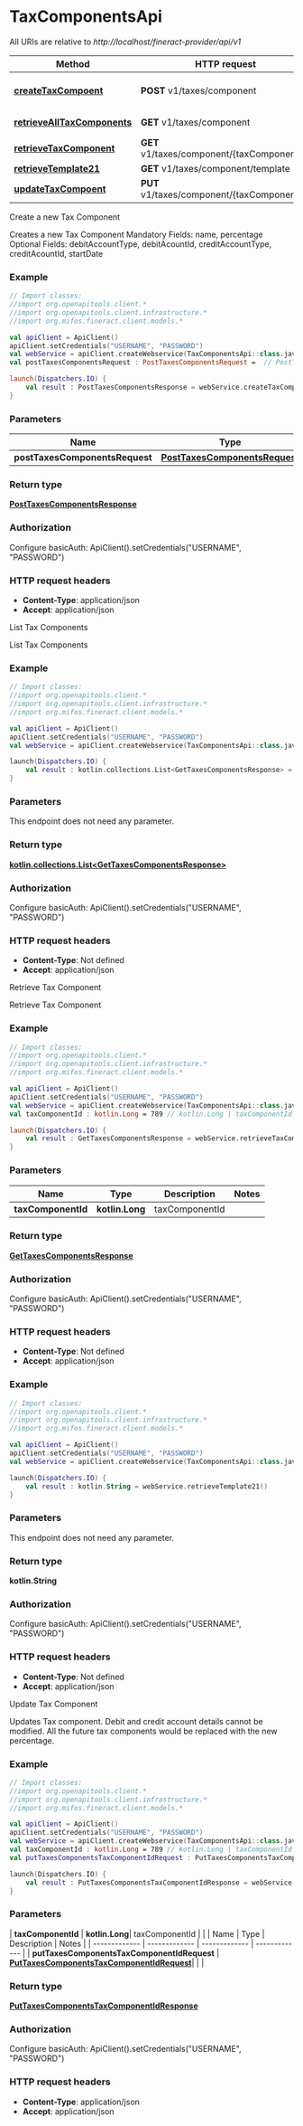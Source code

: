 # TaxComponentsApi

All URIs are relative to *http://localhost/fineract-provider/api/v1*

| Method | HTTP request | Description |
| ------------- | ------------- | ------------- |
| [**createTaxCompoent**](TaxComponentsApi.md#createTaxCompoent) | **POST** v1/taxes/component | Create a new Tax Component |
| [**retrieveAllTaxComponents**](TaxComponentsApi.md#retrieveAllTaxComponents) | **GET** v1/taxes/component | List Tax Components |
| [**retrieveTaxComponent**](TaxComponentsApi.md#retrieveTaxComponent) | **GET** v1/taxes/component/{taxComponentId} | Retrieve Tax Component |
| [**retrieveTemplate21**](TaxComponentsApi.md#retrieveTemplate21) | **GET** v1/taxes/component/template |  |
| [**updateTaxCompoent**](TaxComponentsApi.md#updateTaxCompoent) | **PUT** v1/taxes/component/{taxComponentId} | Update Tax Component |



Create a new Tax Component

Creates a new Tax Component  Mandatory Fields: name, percentage  Optional Fields: debitAccountType, debitAcountId, creditAccountType, creditAcountId, startDate

### Example
```kotlin
// Import classes:
//import org.openapitools.client.*
//import org.openapitools.client.infrastructure.*
//import org.mifos.fineract.client.models.*

val apiClient = ApiClient()
apiClient.setCredentials("USERNAME", "PASSWORD")
val webService = apiClient.createWebservice(TaxComponentsApi::class.java)
val postTaxesComponentsRequest : PostTaxesComponentsRequest =  // PostTaxesComponentsRequest | 

launch(Dispatchers.IO) {
    val result : PostTaxesComponentsResponse = webService.createTaxCompoent(postTaxesComponentsRequest)
}
```

### Parameters
| Name | Type | Description  | Notes |
| ------------- | ------------- | ------------- | ------------- |
| **postTaxesComponentsRequest** | [**PostTaxesComponentsRequest**](PostTaxesComponentsRequest.md)|  | |

### Return type

[**PostTaxesComponentsResponse**](PostTaxesComponentsResponse.md)

### Authorization


Configure basicAuth:
    ApiClient().setCredentials("USERNAME", "PASSWORD")

### HTTP request headers

 - **Content-Type**: application/json
 - **Accept**: application/json


List Tax Components

List Tax Components

### Example
```kotlin
// Import classes:
//import org.openapitools.client.*
//import org.openapitools.client.infrastructure.*
//import org.mifos.fineract.client.models.*

val apiClient = ApiClient()
apiClient.setCredentials("USERNAME", "PASSWORD")
val webService = apiClient.createWebservice(TaxComponentsApi::class.java)

launch(Dispatchers.IO) {
    val result : kotlin.collections.List<GetTaxesComponentsResponse> = webService.retrieveAllTaxComponents()
}
```

### Parameters
This endpoint does not need any parameter.

### Return type

[**kotlin.collections.List&lt;GetTaxesComponentsResponse&gt;**](GetTaxesComponentsResponse.md)

### Authorization


Configure basicAuth:
    ApiClient().setCredentials("USERNAME", "PASSWORD")

### HTTP request headers

 - **Content-Type**: Not defined
 - **Accept**: application/json


Retrieve Tax Component

Retrieve Tax Component

### Example
```kotlin
// Import classes:
//import org.openapitools.client.*
//import org.openapitools.client.infrastructure.*
//import org.mifos.fineract.client.models.*

val apiClient = ApiClient()
apiClient.setCredentials("USERNAME", "PASSWORD")
val webService = apiClient.createWebservice(TaxComponentsApi::class.java)
val taxComponentId : kotlin.Long = 789 // kotlin.Long | taxComponentId

launch(Dispatchers.IO) {
    val result : GetTaxesComponentsResponse = webService.retrieveTaxComponent(taxComponentId)
}
```

### Parameters
| Name | Type | Description  | Notes |
| ------------- | ------------- | ------------- | ------------- |
| **taxComponentId** | **kotlin.Long**| taxComponentId | |

### Return type

[**GetTaxesComponentsResponse**](GetTaxesComponentsResponse.md)

### Authorization


Configure basicAuth:
    ApiClient().setCredentials("USERNAME", "PASSWORD")

### HTTP request headers

 - **Content-Type**: Not defined
 - **Accept**: application/json




### Example
```kotlin
// Import classes:
//import org.openapitools.client.*
//import org.openapitools.client.infrastructure.*
//import org.mifos.fineract.client.models.*

val apiClient = ApiClient()
apiClient.setCredentials("USERNAME", "PASSWORD")
val webService = apiClient.createWebservice(TaxComponentsApi::class.java)

launch(Dispatchers.IO) {
    val result : kotlin.String = webService.retrieveTemplate21()
}
```

### Parameters
This endpoint does not need any parameter.

### Return type

**kotlin.String**

### Authorization


Configure basicAuth:
    ApiClient().setCredentials("USERNAME", "PASSWORD")

### HTTP request headers

 - **Content-Type**: Not defined
 - **Accept**: application/json


Update Tax Component

Updates Tax component. Debit and credit account details cannot be modified. All the future tax components would be replaced with the new percentage.

### Example
```kotlin
// Import classes:
//import org.openapitools.client.*
//import org.openapitools.client.infrastructure.*
//import org.mifos.fineract.client.models.*

val apiClient = ApiClient()
apiClient.setCredentials("USERNAME", "PASSWORD")
val webService = apiClient.createWebservice(TaxComponentsApi::class.java)
val taxComponentId : kotlin.Long = 789 // kotlin.Long | taxComponentId
val putTaxesComponentsTaxComponentIdRequest : PutTaxesComponentsTaxComponentIdRequest =  // PutTaxesComponentsTaxComponentIdRequest | 

launch(Dispatchers.IO) {
    val result : PutTaxesComponentsTaxComponentIdResponse = webService.updateTaxCompoent(taxComponentId, putTaxesComponentsTaxComponentIdRequest)
}
```

### Parameters
| **taxComponentId** | **kotlin.Long**| taxComponentId | |
| Name | Type | Description  | Notes |
| ------------- | ------------- | ------------- | ------------- |
| **putTaxesComponentsTaxComponentIdRequest** | [**PutTaxesComponentsTaxComponentIdRequest**](PutTaxesComponentsTaxComponentIdRequest.md)|  | |

### Return type

[**PutTaxesComponentsTaxComponentIdResponse**](PutTaxesComponentsTaxComponentIdResponse.md)

### Authorization


Configure basicAuth:
    ApiClient().setCredentials("USERNAME", "PASSWORD")

### HTTP request headers

 - **Content-Type**: application/json
 - **Accept**: application/json

